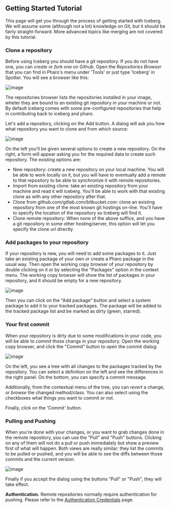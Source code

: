 ## Getting Started Tutorial

This page will get you through the process of getting started with Iceberg.
We will assume some (although not a lot) knowledge on Git, but it should be fairly straight-forward.
More advanced topics like merging are not covered by this tutorial.

### Clone a repository

Before using Iceberg you should have a git repository. If you do not have one, you can *create* or *fork* one on Github.
Open the *Repositories Browser* that you can find in Pharo's menu under 'Tools' or just type 'Iceberg' in Spotter.
You will see a browser like this:

![image](images/tutorial-repositories-browser.png)

The repositories browser lists the repositories installed in your image, wheter they are bound to an existing git repository in your machine or not.
By default iceberg comes with some pre-configured repositories that help in contributing back to iceberg and pharo.

Let's add a repository, clicking on the Add button.
A dialog will ask you how what repository you want to clone and from which source:

![image](images/tutorial-new-repository.png)

On the left you'll be given several options to create a new repository.
On the right, a form will appear asking you for the required data to create such repository.
The existing options are:

 - New repository: create a new repository on your local machine. You will be able to work locally on it, but you will have to eventually add a remote to that repository to be able to synchronize it with remote repositories.
 - Import from existing clone: take an existing repository from your machine and read it will iceberg. You'll be able to work with that existing clone as with any other repository after that.
 - Clone from github.com/gitlab.com/bitbucket.com: clone an existing repository from one of the most known git hostings on-line. You'll have to specify the location of the repository so Iceberg will find it.
 - Clone remote repository: When none of the above suffice, and you have a git repository in some other hosting/server, this option will let you specify the clone url directly.

### Add packages to your repository

If your repository is new, you will need to add some packages to it. Just take an existing package of your own or create a Pharo package in the usual way.
Then open the working copy browser of your repository by double clicking on it or by selecting the "Packages" option in the context menu.
The working copy browser will show the list of packages in your repository, and it should be empty for a new repository.

![image](images/tutorial-add-package.png)

Then you can click on the "Add package" button and select a system package to add it to your tracked packages.
The package will be added to the tracked package list and be marked as dirty (green, starred).

### Your first commit

When your repository is dirty due to some modifications in your code, you will be able to *commit* those changs in your repository.
Open the working copy browser, and click the "Commit" button to open the commit dialog:

![image](images/tutorial-commit.png)

On the left, you see a tree with all changes to the packages tracked by the repository. You can select a definition on the left and see the differences in the right panel.
On the bottom, you can specify a commit message.

Additionally, from the contextual menu of the tree, you can *revert* a change, or *browse* the changed method/class.
You can also select using the checkboxes what things you want to commit or not.

Finally, click on the 'Commit' button.

### Pulling and Pushing

When you're done with your changes, or you want to grab changes done in the remote repository, you can use the "Pull" and "Push" buttons.
Clicking on any of them will not do a pull or push immediately but show a preview first of what will happen.
Both views are really similar: they list the commits to be pulled or pushed, and you will be able to see the diffs between those commits and the current version.

![image](images/tutorial-push.png)

Finally if you accept the dialog using the buttons "Pull" or "Push", they will take effect.

**Authentication.** Remote repositories normally require authentication for pushing. Please refer to the [Authentication Credentials](Authentication-Credentials) page.
